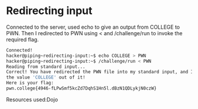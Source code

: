 # Redirecting input
Connected to the server, used echo to give an output from COLLEGE to PWN. Then I redirected to PWN using < and /challenge/run to invoke the required flag.
```bash
Connected!
hacker@piping~redirecting-input:~$ echo COLLEGE > PWN
hacker@piping~redirecting-input:~$ /challenge/run < PWN
Reading from standard input...
Correct! You have redirected the PWN file into my standard input, and I read
the value 'COLLEGE' out of it!
Here is your flag:
pwn.college{4946-fLPwSmf5kcZd7DqhS1Hn5l.dBzN1QDLykjN0czW}
```
Resources used:Dojo
